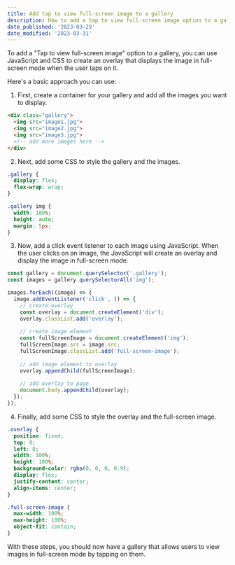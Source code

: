 ```yaml
---
title: Add tap to view full-screen image to a gallery
description: How to add a tap to view full-screen image option to a gallery
date_published: '2023-03-29'
date_modified: '2023-03-31'
---
```


To add a "Tap to view full-screen image" option to a gallery, you can use JavaScript and CSS to create an overlay that displays the image in full-screen mode when the user taps on it.

Here's a basic approach you can use:
1. First, create a container for your gallery and add all the images you want to display.

```html
<div class="gallery">
  <img src="image1.jpg">
  <img src="image2.jpg">
  <img src="image3.jpg">
  <!-- add more images here -->
</div>
```


2. Next, add some CSS to style the gallery and the images.

```css
.gallery {
  display: flex;
  flex-wrap: wrap;
}

.gallery img {
  width: 100%;
  height: auto;
  margin: 5px;
}
```


3. Now, add a click event listener to each image using JavaScript. When the user clicks on an image, the JavaScript will create an overlay and display the image in full-screen mode.

```javascript
const gallery = document.querySelector('.gallery');
const images = gallery.querySelectorAll('img');

images.forEach((image) => {
  image.addEventListener('click', () => {
    // create overlay
    const overlay = document.createElement('div');
    overlay.classList.add('overlay');
    
    // create image element
    const fullScreenImage = document.createElement('img');
    fullScreenImage.src = image.src;
    fullScreenImage.classList.add('full-screen-image');
    
    // add image element to overlay
    overlay.appendChild(fullScreenImage);
    
    // add overlay to page
    document.body.appendChild(overlay);
  });
});
```


4. Finally, add some CSS to style the overlay and the full-screen image.

```css
.overlay {
  position: fixed;
  top: 0;
  left: 0;
  width: 100%;
  height: 100%;
  background-color: rgba(0, 0, 0, 0.9);
  display: flex;
  justify-content: center;
  align-items: center;
}

.full-screen-image {
  max-width: 100%;
  max-height: 100%;
  object-fit: contain;
}
```



With these steps, you should now have a gallery that allows users to view images in full-screen mode by tapping on them.
